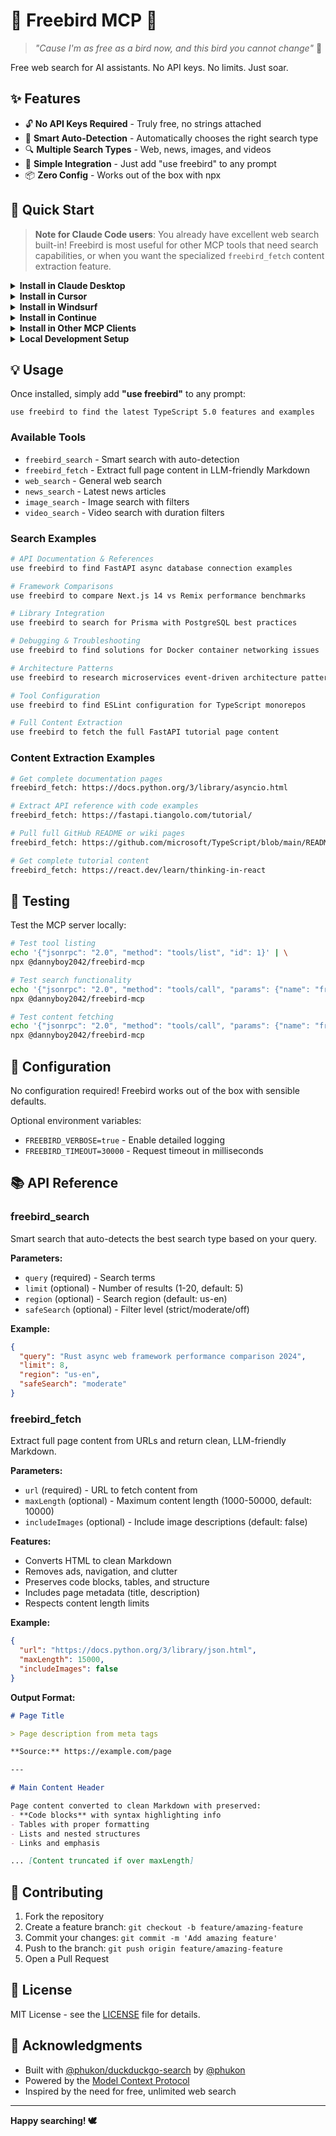 # 🦅 Freebird MCP 🦅

> *"Cause I'm as free as a bird now, and this bird you cannot change"* 🎸

Free web search for AI assistants. No API keys. No limits. Just soar.

## ✨ Features

- 🔓 **No API Keys Required** - Truly free, no strings attached
- 🤖 **Smart Auto-Detection** - Automatically chooses the right search type
- 🔍 **Multiple Search Types** - Web, news, images, and videos
- 🚀 **Simple Integration** - Just add "use freebird" to any prompt
- 📦 **Zero Config** - Works out of the box with npx

## 🚀 Quick Start

> **Note for Claude Code users**: You already have excellent web search built-in! Freebird is most useful for other MCP tools that need search capabilities, or when you want the specialized `freebird_fetch` content extraction feature.

<details>
<summary><b>Install in Claude Desktop</b></summary>

**Quick Install:**
```bash
claude mcp add freebird -- npx -y @dannyboy2042/freebird-mcp
```

**Manual Configuration:**
```json
{
  "mcpServers": {
    "freebird": {
      "command": "npx",
      "args": ["-y", "@dannyboy2042/freebird-mcp"]
    }
  }
}
```

</details>

<details>
<summary><b>Install in Cursor</b></summary>

Add to your Cursor MCP settings file (`~/.cursor-mcp/settings.json`):

```json
{
  "mcpServers": {
    "freebird": {
      "command": "npx",
      "args": ["-y", "@dannyboy2042/freebird-mcp"],
      "env": {}
    }
  }
}
```

**Alternative with specific version:**
```json
{
  "mcpServers": {
    "freebird": {
      "command": "npx",
      "args": ["-y", "@dannyboy2042/freebird-mcp@latest"],
      "env": {}
    }
  }
}
```

</details>

<details>
<summary><b>Install in Windsurf</b></summary>

Configure in Windsurf MCP settings:

```json
{
  "mcpServers": {
    "freebird-search": {
      "command": "npx",
      "args": ["@dannyboy2042/freebird-mcp"],
      "disabled": false
    }
  }
}
```

**Alternative naming:**
```json
{
  "mcpServers": {
    "freebird": {
      "command": "npx", 
      "args": ["@dannyboy2042/freebird-mcp"],
      "disabled": false
    }
  }
}
```

</details>

<details>
<summary><b>Install in Continue</b></summary>

Add to your Continue configuration (`~/.continue/config.json`):

```json
{
  "mcpServers": {
    "freebird": {
      "command": "npx",
      "args": ["-y", "@dannyboy2042/freebird-mcp"]
    }
  }
}
```

</details>

<details>
<summary><b>Install in Other MCP Clients</b></summary>

**Generic MCP Configuration:**
```json
{
  "servers": {
    "freebird": {
      "command": "npx",
      "args": ["-y", "@dannyboy2042/freebird-mcp"],
      "transport": "stdio"
    }
  }
}
```

**Direct Command Line:**
```bash
npx @dannyboy2042/freebird-mcp
```

</details>

<details>
<summary><b>Local Development Setup</b></summary>

```bash
# Clone and build locally
git clone https://github.com/danielbowne/freebird-mcp.git
cd freebird-mcp
npm install
npm run build

# Test the server
node dist/index.js --help

# Add to your MCP client config:
{
  "mcpServers": {
    "freebird": {
      "command": "node",
      "args": ["/path/to/freebird-mcp/dist/index.js"]
    }
  }
}
```

</details>

## 💡 Usage

Once installed, simply add **"use freebird"** to any prompt:

```
use freebird to find the latest TypeScript 5.0 features and examples
```

### Available Tools

- `freebird_search` - Smart search with auto-detection
- `freebird_fetch` - Extract full page content in LLM-friendly Markdown
- `web_search` - General web search  
- `news_search` - Latest news articles
- `image_search` - Image search with filters
- `video_search` - Video search with duration filters

### Search Examples

```bash
# API Documentation & References
use freebird to find FastAPI async database connection examples

# Framework Comparisons
use freebird to compare Next.js 14 vs Remix performance benchmarks  

# Library Integration
use freebird to search for Prisma with PostgreSQL best practices

# Debugging & Troubleshooting
use freebird to find solutions for Docker container networking issues

# Architecture Patterns
use freebird to research microservices event-driven architecture patterns

# Tool Configuration
use freebird to find ESLint configuration for TypeScript monorepos

# Full Content Extraction  
use freebird to fetch the full FastAPI tutorial page content
```

### Content Extraction Examples

```bash
# Get complete documentation pages
freebird_fetch: https://docs.python.org/3/library/asyncio.html

# Extract API reference with code examples
freebird_fetch: https://fastapi.tiangolo.com/tutorial/

# Pull full GitHub README or wiki pages
freebird_fetch: https://github.com/microsoft/TypeScript/blob/main/README.md

# Get complete tutorial content
freebird_fetch: https://react.dev/learn/thinking-in-react
```

## 🧪 Testing

Test the MCP server locally:

```bash
# Test tool listing
echo '{"jsonrpc": "2.0", "method": "tools/list", "id": 1}' | \
npx @dannyboy2042/freebird-mcp

# Test search functionality
echo '{"jsonrpc": "2.0", "method": "tools/call", "params": {"name": "freebird_search", "arguments": {"query": "Node.js tutorials", "limit": 3}}, "id": 2}' | \
npx @dannyboy2042/freebird-mcp

# Test content fetching
echo '{"jsonrpc": "2.0", "method": "tools/call", "params": {"name": "freebird_fetch", "arguments": {"url": "https://httpbin.org/html", "maxLength": 1000}}, "id": 3}' | \
npx @dannyboy2042/freebird-mcp
```

## 🔧 Configuration

No configuration required! Freebird works out of the box with sensible defaults.

Optional environment variables:
- `FREEBIRD_VERBOSE=true` - Enable detailed logging
- `FREEBIRD_TIMEOUT=30000` - Request timeout in milliseconds

## 📚 API Reference

### freebird_search

Smart search that auto-detects the best search type based on your query.

**Parameters:**
- `query` (required) - Search terms
- `limit` (optional) - Number of results (1-20, default: 5)
- `region` (optional) - Search region (default: us-en)
- `safeSearch` (optional) - Filter level (strict/moderate/off)

**Example:**
```json
{
  "query": "Rust async web framework performance comparison 2024",
  "limit": 8,
  "region": "us-en", 
  "safeSearch": "moderate"
}
```

### freebird_fetch

Extract full page content from URLs and return clean, LLM-friendly Markdown.

**Parameters:**
- `url` (required) - URL to fetch content from
- `maxLength` (optional) - Maximum content length (1000-50000, default: 10000)  
- `includeImages` (optional) - Include image descriptions (default: false)

**Features:**
- Converts HTML to clean Markdown
- Removes ads, navigation, and clutter
- Preserves code blocks, tables, and structure  
- Includes page metadata (title, description)
- Respects content length limits

**Example:**
```json
{
  "url": "https://docs.python.org/3/library/json.html",
  "maxLength": 15000,
  "includeImages": false
}
```

**Output Format:**
```markdown
# Page Title

> Page description from meta tags

**Source:** https://example.com/page

---

# Main Content Header

Page content converted to clean Markdown with preserved:
- **Code blocks** with syntax highlighting info
- Tables with proper formatting
- Lists and nested structures
- Links and emphasis

... [Content truncated if over maxLength]
```

## 🤝 Contributing

1. Fork the repository
2. Create a feature branch: `git checkout -b feature/amazing-feature`
3. Commit your changes: `git commit -m 'Add amazing feature'`
4. Push to the branch: `git push origin feature/amazing-feature`
5. Open a Pull Request

## 📄 License

MIT License - see the [LICENSE](LICENSE) file for details.

## 🙏 Acknowledgments

- Built with [@phukon/duckduckgo-search](https://github.com/phukon/duckduckgo-search) by [@phukon](https://github.com/phukon)
- Powered by the [Model Context Protocol](https://modelcontextprotocol.io)
- Inspired by the need for free, unlimited web search

---

**Happy searching! 🕊️**